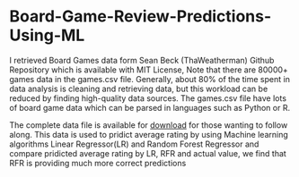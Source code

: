 # Board-Game-Review-Predictions-Using-ML

I retrieved Board Games data form Sean Beck (ThaWeatherman) Github Repository which is available with MIT License, Note that there are 80000+ games data in the games.csv file. Generally, about 80% of the time spent in data analysis is cleaning and retrieving data, but this workload can be reduced by finding high-quality data sources. The games.csv file have lots of board game data which can be parsed in languages such as Python or R.

The complete data file is available for <a href="https://github.com/ThaWeatherman/scrapers/blob/master/boardgamegeek/games.csv">download</a> for those wanting to follow along.
This data is used to pridict average rating by using Machine learning algorithms Linear Regressor(LR) and Random Forest Regressor and compare pridicted average rating by LR, RFR and actual value, we find that RFR is providing much more correct predictions
